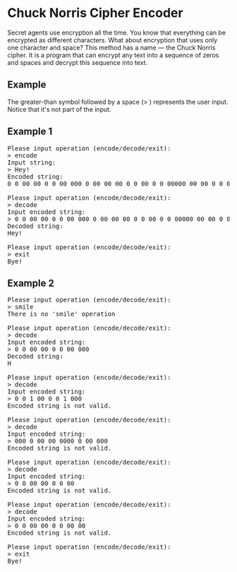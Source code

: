 # Chuck Norris Cipher Encoder

Secret agents use encryption all the time. You know that everything can be encrypted as different characters. What about encryption that uses only one character and space? This method has a name — the Chuck Norris cipher. It is a program that can encrypt any text into a sequence of zeros and spaces and decrypt this sequence into text.

## Example
The greater-than symbol followed by a space (> ) represents the user input. Notice that it's not part of the input.

## Example 1
<pre>
Please input operation (encode/decode/exit):
> encode
Input string:
> Hey!
Encoded string:
0 0 00 00 0 0 00 000 0 00 00 00 0 0 00 0 0 00000 00 00 0 0 00 0 0 0 00 0000 0 0

Please input operation (encode/decode/exit):
> decode
Input encoded string:
> 0 0 00 00 0 0 00 000 0 00 00 00 0 0 00 0 0 00000 00 00 0 0 00 0 0 0 00 0000 0 0
Decoded string:
Hey!

Please input operation (encode/decode/exit):
> exit
Bye!
</pre>

## Example 2
<pre>
Please input operation (encode/decode/exit):
> smile
There is no 'smile' operation

Please input operation (encode/decode/exit):
> decode
Input encoded string:
> 0 0 00 00 0 0 00 000
Decoded string:
H

Please input operation (encode/decode/exit):
> decode
Input encoded string:
> 0 0 1 00 0 0 1 000
Encoded string is not valid.

Please input operation (encode/decode/exit):
> decode
Input encoded string:
> 000 0 00 00 0000 0 00 000
Encoded string is not valid.

Please input operation (encode/decode/exit):
> decode
Input encoded string:
> 0 0 00 00 0 0 00
Encoded string is not valid.

Please input operation (encode/decode/exit):
> decode
Input encoded string:
> 0 0 00 00 0 0 00 00
Encoded string is not valid.

Please input operation (encode/decode/exit):
> exit
Bye!
</pre>